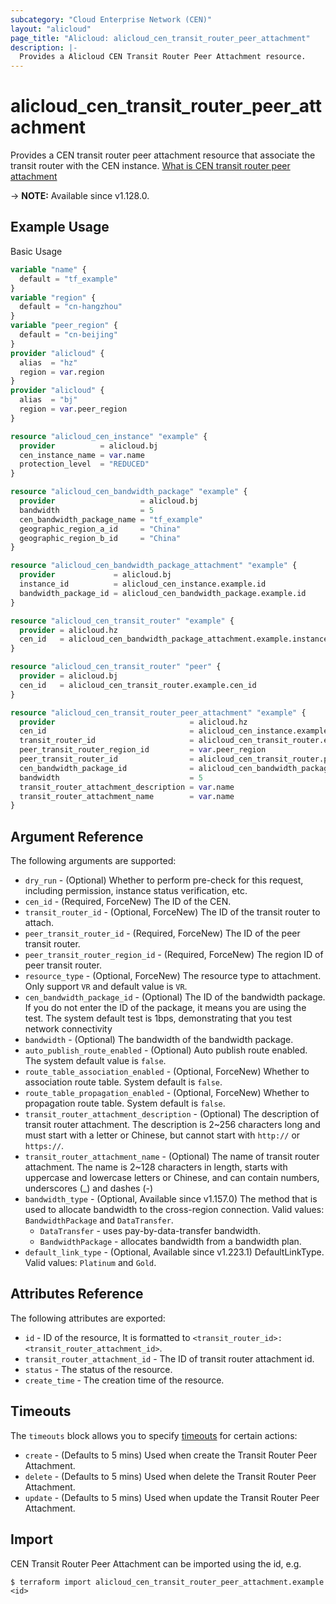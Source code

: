 ```yaml
---
subcategory: "Cloud Enterprise Network (CEN)"
layout: "alicloud"
page_title: "Alicloud: alicloud_cen_transit_router_peer_attachment"
description: |-
  Provides a Alicloud CEN Transit Router Peer Attachment resource.
---
```


# alicloud_cen_transit_router_peer_attachment

Provides a CEN transit router peer attachment resource that associate the transit router with the CEN instance. [What is CEN transit router peer attachment](https://www.alibabacloud.com/help/en/cen/developer-reference/api-cbn-2017-09-12-createtransitrouterpeerattachment)

-> **NOTE:** Available since v1.128.0.

## Example Usage

Basic Usage

```terraform
variable "name" {
  default = "tf_example"
}
variable "region" {
  default = "cn-hangzhou"
}
variable "peer_region" {
  default = "cn-beijing"
}
provider "alicloud" {
  alias  = "hz"
  region = var.region
}
provider "alicloud" {
  alias  = "bj"
  region = var.peer_region
}

resource "alicloud_cen_instance" "example" {
  provider          = alicloud.bj
  cen_instance_name = var.name
  protection_level  = "REDUCED"
}

resource "alicloud_cen_bandwidth_package" "example" {
  provider                   = alicloud.bj
  bandwidth                  = 5
  cen_bandwidth_package_name = "tf_example"
  geographic_region_a_id     = "China"
  geographic_region_b_id     = "China"
}

resource "alicloud_cen_bandwidth_package_attachment" "example" {
  provider             = alicloud.bj
  instance_id          = alicloud_cen_instance.example.id
  bandwidth_package_id = alicloud_cen_bandwidth_package.example.id
}

resource "alicloud_cen_transit_router" "example" {
  provider = alicloud.hz
  cen_id   = alicloud_cen_bandwidth_package_attachment.example.instance_id
}

resource "alicloud_cen_transit_router" "peer" {
  provider = alicloud.bj
  cen_id   = alicloud_cen_transit_router.example.cen_id
}

resource "alicloud_cen_transit_router_peer_attachment" "example" {
  provider                              = alicloud.hz
  cen_id                                = alicloud_cen_instance.example.id
  transit_router_id                     = alicloud_cen_transit_router.example.transit_router_id
  peer_transit_router_region_id         = var.peer_region
  peer_transit_router_id                = alicloud_cen_transit_router.peer.transit_router_id
  cen_bandwidth_package_id              = alicloud_cen_bandwidth_package_attachment.example.bandwidth_package_id
  bandwidth                             = 5
  transit_router_attachment_description = var.name
  transit_router_attachment_name        = var.name
}
```

## Argument Reference

The following arguments are supported:

* `dry_run` - (Optional) Whether to perform pre-check for this request, including permission, instance status verification, etc.
* `cen_id` - (Required, ForceNew) The ID of the CEN.
* `transit_router_id` - (Optional, ForceNew) The ID of the transit router to attach.
* `peer_transit_router_id` - (Required, ForceNew) The ID of the peer transit router.
* `peer_transit_router_region_id` - (Required, ForceNew) The region ID of peer transit router.
* `resource_type` - (Optional, ForceNew) The resource type to attachment. Only support `VR` and default value is `VR`.
* `cen_bandwidth_package_id` - (Optional) The ID of the bandwidth package. If you do not enter the ID of the package, it means you are using the test. The system default test is 1bps, demonstrating that you test network connectivity
* `bandwidth` - (Optional) The bandwidth of the bandwidth package.
* `auto_publish_route_enabled` - (Optional) Auto publish route enabled. The system default value is `false`.
* `route_table_association_enabled` - (Optional, ForceNew) Whether to association route table. System default is `false`.
* `route_table_propagation_enabled` - (Optional, ForceNew) Whether to propagation route table. System default is `false`.
* `transit_router_attachment_description` - (Optional) The description of transit router attachment. The description is 2~256 characters long and must start with a letter or Chinese, but cannot start with `http://` or `https://`.
* `transit_router_attachment_name` - (Optional) The name of transit router attachment. The name is 2~128 characters in length, starts with uppercase and lowercase letters or Chinese, and can contain numbers, underscores (_) and dashes (-)
* `bandwidth_type` - (Optional, Available since v1.157.0) The method that is used to allocate bandwidth to the cross-region connection. Valid values: `BandwidthPackage` and `DataTransfer`.
  * `DataTransfer` - uses pay-by-data-transfer bandwidth.
  * `BandwidthPackage` - allocates bandwidth from a bandwidth plan.
* `default_link_type` - (Optional, Available since v1.223.1) DefaultLinkType. Valid values: `Platinum` and `Gold`.

## Attributes Reference

The following attributes are exported:

* `id` - ID of the resource, It is formatted to `<transit_router_id>:<transit_router_attachment_id>`. 
* `transit_router_attachment_id` - The ID of transit router attachment id.
* `status` - The status of the resource.
* `create_time` - The creation time of the resource.

## Timeouts

The `timeouts` block allows you to specify [timeouts](https://www.terraform.io/docs/configuration-0-11/resources.html#timeouts) for certain actions:
* `create` - (Defaults to 5 mins) Used when create the Transit Router Peer Attachment.
* `delete` - (Defaults to 5 mins) Used when delete the Transit Router Peer Attachment.
* `update` - (Defaults to 5 mins) Used when update the Transit Router Peer Attachment.

## Import

CEN Transit Router Peer Attachment can be imported using the id, e.g.

```shell
$ terraform import alicloud_cen_transit_router_peer_attachment.example <id>
```